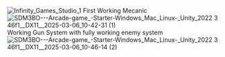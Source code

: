 ![Infinity_Games_Studio_1](https://github.com/user-attachments/assets/e5d35c89-5320-4628-9fc0-bf9ae464b990)
First Working Mecanic
![SDM3BO---Arcade-game_-_Starter_-_Windows_Mac_Linux_-_Unity_2022 3 46f1__DX11__2025-03-06_10-42-31 (1)](https://github.com/user-attachments/assets/5412182b-cb55-4231-94f4-b09b5ad6b798)
Working Gun System with fully working enemy system
![SDM3BO---Arcade-game_-_Starter_-_Windows_Mac_Linux_-_Unity_2022 3 46f1__DX11__2025-03-06_10-46-14 (2)](https://github.com/user-attachments/assets/a2fc9320-4cee-4810-8e27-8cc7565e9a0c)
